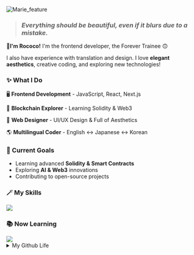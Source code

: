 
![Marie_feature](https://github.com/user-attachments/assets/dbfae6ad-d40a-4820-93a7-6b2f07fbcdff)

  
  > ### _Everything should be beautiful, even if it blurs due to a mistake._

**:ribbon:I'm Rococo!** I'm the frontend developer, the Forever Trainee :upside_down_face:


I also have experience with translation and design. I love **elegant aesthetics**, creative coding, and exploring new technologies!


### ✨ What I Do

🖥️ **Frontend Development** - JavaScript, React, Next.js

🔗 **Blockchain Explorer** - Learning Solidity & Web3

🎨 **Web Designer** - UI/UX Design & Full of Aesthetics

🌎 **Multilingual Coder** - English ↔ Japanese ↔ Korean


### 🚀 Current Goals
- Learning advanced **Solidity & Smart Contracts**
- Exploring **AI & Web3** innovations
- Contributing to open-source projects


### :magic_wand: My Skills
<img src="https://skillicons.dev/icons?i=js,react,next,typescript,solidity,wordpress" />


### :books: Now Learning
<img src="https://skillicons.dev/icons?i=next,typescript,solidity,github" />

<details>
  <summary>My Github Life</summary>

  ![GitHub stats](https://github-readme-stats.vercel.app/api?username=allrococo&theme=shadow_blue&show_icons=true)
  
![Top Langs](https://github-readme-stats.vercel.app/api/top-langs/?username=allrococo&theme=shadow_blue)

</details>
